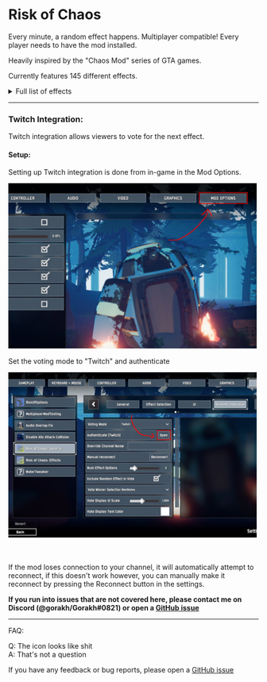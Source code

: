 # Risk of Chaos

Every minute, a random effect happens. Multiplayer compatible! Every player needs to have the mod installed.

Heavily inspired by the "Chaos Mod" series of GTA games.

Currently features 145 different effects.

<details>
	<summary>Full list of effects</summary>

* Nothing: Does absolutely nothing
* Enable Random Artifact: Enables a random artifact. Lasts until end of stage.
* Add Mountain Shrine: Adds a number of mountain shrines to the teleporter event, number of shrines added can be configured (default is 2)
* Activate Teleporter: Forcefully activates the stage teleporter
* Give Random Item: Gives all players a random item
* One Hit KO: Sets everything on the stage to 1 HP, lasts 30 seconds
* Freeze!: Freezes every character on the stage for 4 seconds
* Payday: Gives all players an amount of money equivalent to 4 large chests. (Amount can be configured)
* Increase Monster Spawns: Increases monster director credits for the rest of the current stage (+50% by default, configurable)
* Spawn Scavenger Bag: Spawns a scavenger bag near a random player
* Loose Pockets: Drops a random item from everyone's inventory every 0.9 seconds
* Meteor Shower: Activates the glowing meteorite equipment
* Randomize Loadout: Randomizes all player's loadouts (skills and skins)
* You and a super intelligent Lemurian...: Spawns an invincible Lemurian in a random location on the map with an infinite damage stat (instantly die if you touch it)
* Mitosis: Duplicates every character on the map
* Scrap Random Item: Turns a random scrappable item in every players inventory into the corresponding scrap
* Increase Gravity: Increases gravity by a configurable amount (default +50%), lasts until the end of the current stage
* Decrease Gravity: Decreases gravity by a configurable amount (default -50%), lasts until the end of the current stage
* Give Random Elite Aspect: Gives all players a random elite aspect (drops on the ground if they don't have any empty equipment slots)
* Corrupt Random Item: Converts a random item in every player's inventory to the void variant
* Spawn Doppelganger: Triggers the Artifact of Vengeance event
* Potrolling: Spawns a bunch of nice pots for you to roll
* Wet Floor: Every surface is slippery. Lasts until end of current stage
* Increase Chest Prices: Increases the cost of all interactables by a configurable amount (default +25%)
* Decrease Chest Prices: Decreases the cost of all interactables by a configurable amount (default -25%)
* Spawn Void Implosion: Spawns a random void implosion on every player
* Launch Everyone in Random Directions: Launches all characters in a random direction with a random force
* Voidtouch Everyone: Makes every non-player on the stage into a voidtouched elite (including allies)
* Duplicate Random Item Stack: Duplicates a random item stack for every player
* Teleport to Random Location: Teleports every player to a random location on the current stage
* Activate Random Equipment: Activates a random activatable equipment on all characters
* Change Difficulty: Sets the current difficulty to a random one for the rest of the run
* Combo: Activates 2 other random effects
* Gambling Addiction: Replaces every source of loot on the map with a chance shrine
* Give Tonic Affliction: Gives all players one Tonic Affliction
* Spawn Random Boss: Spawns a random boss
* Max All Cooldowns: Sets all skill and equipment cooldowns to their maximum value (as if you just used them)
* Uncorrupt Random Item: Converts all of a random item into its non-void variant
* Poverty: Converts all players' money into experience
* +5 Minutes: Adds 5 minutes to the run timer
* Trigger Random Family Event: Activates a random family event for the rest of the current stage
* Spawn Random Beacon: Spawns a random captain beacon on every player
* Orbital Bombardment: Spawns Diablo Strikes all over the map
* Benthic Transform Random Item: Upgrades the tier of 1 random item
* Kill All (Non-Boss) Enemies: Kills all non-boss enemies on the map
* Random Gravity Direction: Changes the direction of gravity
* Disable Random Skill: Disables a random skill slot, lasts 90 seconds
* Ahoy!: Spawns 3 equipment drones with a Consumed Trophy Hunter's Tricorn
* Increase Knockback: Multiplies all knockback by 3 (configurable), lasts 1 stage
* Add Random Item to Monster Inventory: Permanently adds a random item to all enemies
* Spawn Void Seed: Spawns a void seed somewhere on the map
* All Items Are Void Potentials: All dropped items become Void Potentials. The original item is always guaranteed to be an option to prevent potential softlocks. Lasts 1 stage
* All Skills are Agile: Allows every skill to be used while sprinting. Lasts 1 stage
* Give Everyone a Random Buff: Gives every character on the map a random buff for the rest of the current stage.
* Give Everyone a Random Debuff: Gives every character on the map a random debuff for the rest of the current stage.
* Moon Detonation: Starts the moon escape sequence. Lasts 45 seconds (configurable)
* Spawn Random Interactable: Spawns a random interactable at every player
* Spawn Random Portal: Spawns a random portal at a random player
* Increase Proc Coefficients: Multiplies all proc coefficients by 2 (configurable)
* Guaranteed Chance Effects: All percent-chance effects are guaranteed to happen (effectively infinite luck stat on everything), lasts 1 stage
* Increase Projectile Speed: Increases the speed of all projectiles, lasts 1 stage (+50% by default, configurable)
* Decrease Projectile Speed: Decreases the speed of all projectiles, lasts 1 stage (-50% by default, configurable)
* Increase World Speed: Increases the game speed, but compensates all players to be slower, gives the illusion of everything else being faster, lasts 1 stage (+50% by default, configurable)
* Decrease World Speed: Decreases the game speed, but compensates all players to be faster, gives the illusion of everything else being slower, lasts 1 stage (-50% by default, configurable)
* Blood Money: All interactable prices are converted into percent health cost, lasts 1 stage
* Force Activate Random Skill: Forces a random skill to constantly activate, lasts 90 seconds
* Spawn Random Enemy: Spawns a random enemy for every player
* Spawn Random Ally: Spawns a random ally for every player
* Steal Player Items: Steals items from every player and distributes them among enemies, damage the enemy that took items to gain them back (leaving the stage will also give all the items back)
* Reinforcements: Spawns allied survivors in drop pods around the map.
* Bouncy Projectiles: All projectiles and bullets bounce on the surface they hit. Lasts 1 stage.
* Eradicate Random Item: Permanently removes a random item from the game for the rest of the run
* Reset Player Level: Sets all players' level to 0
* -5 Minutes: Decreases the run timer by 5 minutes
* Invert Knockback: Reverses the direction of all knockback applied to characters
* +100% Fall Damage: Increases fall damage by 100% (configurable). Also makes it lethal. Lasts 1 stage.
* Disable Fall Damage: Disables all fall damage. Lasts 1 stage.
* Risk of Thunder: Spawns lightning strikes at random points on the map. Lasts 30 seconds.
* Spawn Jump Pad: Spawns a random jump pad at every player
* Superhot: Time moves when players move
* Gupscare: Spawns a Gup above every player
* Roll Credits: Starts the game credits
* Aspect Roulette: Randomly switches the elite aspect of all characters (only affects players if they already have an aspect equipment)
* Unscrap Random Item: Converts a random stack of scrap into a random item of the same tier
* Disable Procs: Disables all proc effects. Lasts 45 seconds
* Item Magnet: All pickups move towards players. Lasts 90 seconds
* Item Repulsor: All pickups move away from players. Lasts 90 seconds
* Kill All Player Allies: Kills all player allies
* No sprinting: Disables sprinting for all characters, lasts 30 seconds
* Everyone is Invisible: Every character on the stage becomes invisible, lasts 30 seconds
* Revive Dead Characters: Revives all recently killed characters
* Lock All Chests: Locks all chests as if the teleporter has started, lasts 45 seconds
* Delayed Attacks: All attacks have a 0.5 second delay before happening, lasts 90 seconds
* Recruit Random Enemy: Converts a random enemy on the stage to the player team
* Adaptive Recycling: Repeatedly recycles all items on the stage, lasts 90 seconds
* Decrease Teleporter Charge Rate: Decreases charge rate for all holdout zones, lasts 1 stage
* Increase Teleporter Charge Rate: Increases charge rate for all holdout zones, lasts 1 stage
* Decrease Teleporter Radius: Decreases the radius on all holdout zones, lasts 1 stage
* Increase Teleporter Radius: Increases the radius on all holdout zones, lasts 1 stage
* Scrambled Text: Randomizes the order of letters in most text displayed in the game, lasts 120 seconds
* Sulfur Pools Experience: Fills the map with Sulfur Pods
* Disable Knockback: Disables all knockback, lasts 1 stage
* Increase Skill Cooldowns: Increases cooldown for all skills, lasts 1 stage
* Decrease Skill Cooldowns: Decreases cooldown for all skills, lasts 1 stage
* Relocate Teleporter: Moves the stage teleporter to a random position on the map
* Inventory Swap: Swaps the inventories of each player with another player. Multiplayer only.
* No Equipment Cooldowns: Removes all equipment cooldowns, lasts 60 seconds.
* Disable Equipment: Disables all equipment activation, lasts 60 seconds.
* All Items Are A Random Item: All items on the stage get turned into a random item. Essentially Artifact of Kin for items. Lasts 1 stage.
* Everything is Free: All interactables are free, lasts 30 seconds.
* Bouncy Items: Item drops will bounce on the ground before settling, lasts 60 seconds
* Increase Skill Charges: Adds 1 charge to every skill, lasts 1 stage
* Decrease Skill Charges: Removes 1 charge from every skill (cannot reduce below 1), lasts 1 stage
* Focused Teleporter Charging: Holdout zone radius decreases with charge percentage, lasts 1 stage
* Sluggish Camera: Delays camera position by a small amount, lasts 45 seconds
* No Recoil: Disables all recoil, lasts 90 seconds
* High FOV: Increases camera Field of View, lasts 90 seconds
* Low FOV: Decreases camera Field of View, lasts 45 seconds
* Flipped Camera: Flips the camera upside down, lasts 30 seconds
* Everyone Implodes on Death: Spawns a void implosion on any character death, lasts 60 seconds
* Knockback Recoil: Firing weapons pushes characters backwards, lasts 90 seconds
* Increase Effect Duration: Increases the duration of all other effects (2x by default), lasts 2 stages
* Decrease Effect Duration: Decreases the duration of all other effects (0.5x by default), lasts 2 stages
* Activate All Interactables: Interacts with most interactable objects on the stage (chests, shrines)
* Explosive Deaths: All non-players explode at low health or death, lasts 90 seconds
* Prototype Models: Replaces all character models with their hitboxes, lasts 90 seconds
* Pause: Pauses the run timer and effect activation, lasts 60 seconds
* 2x Item Drops: Doubles all dropped pickups, lasts 90 seconds
* Enable Weak Points for All Damage: Enables the weak point check from Railgunner snipe to all damage, lasts 90 seconds
* Always Sprinting: Forces all characters to constantly sprint, lasts 60 seconds
* Repeating Projectiles: All projectiles spawn an additional 5 copies after a delay, lasts 90 seconds
* Swap Health & Shield: Swaps health and shield values for all characters, lasts 60 seconds
* Cleanse Random Item: Turns a random item or equipment (lunars prioritized) from every player into a random pearl
* Splitscreen: Splits the screen into 9 copies of the game view, lasts 45 seconds
* Distant Camera: Moves the camera further away from the player, lasts 90 seconds
* No Healthbars: Hides all health bars, lasts 60 seconds
* Add Random Item Corruption Rule: Gives the "corruption" behaviour of void items to a random pair of items. Lasts for the rest of the run.
* Increase Player Level: Gives additional levels to all players (+5 by default, configurable)
* All Interactables are Cloaked: Turns all interactables into cloaked variants, lasts 60 seconds
* Consume Random Item: Turns a random consumable item from every player into its consumed variant
* Repair Random Item: Turns a random consumed item from every player into its regular variant
* Heal Everyone: Spawns Healing Cores on every character
* Grenade Bullets: All attacks are replaced with grenades, lasts 90 seconds
* Enable Backstabs for All Damage: Enables Bandit's backstab passive for all damage, lasts 90 seconds
* Spawn Fake Teleporter: Spawns a fake teleporter somewhere on the stage.
</details>

<hr>

### Twitch Integration:

Twitch integration allows viewers to vote for the next effect.

#### Setup:

Setting up Twitch integration is done from in-game in the Mod Options.

<img src="https://raw.githubusercontent.com/Goorakh/RiskOfChaos/master/Thunderstore/Readme_TwitchSetup_1.png" alt="setup instructions 1" width=500 />

Set the voting mode to "Twitch" and authenticate

<img src="https://raw.githubusercontent.com/Goorakh/RiskOfChaos/master/Thunderstore/Readme_TwitchSetup_2.png" alt="setup instructions 2" width=500 />

<br>
<br>
<br>

If the mod loses connection to your channel, it will automatically attempt to reconnect, if this doesn't work however, you can manually make it reconnect by pressing the Reconnect button in the settings.

**If you run into issues that are not covered here, please contact me on Discord (@gorakh/Gorakh#0821) or open a [GitHub issue](https://github.com/Goorakh/RiskOfChaos/issues/new)**

<hr>

FAQ:

Q: The icon looks like shit<br/>
A: That's not a question

If you have any feedback or bug reports, please open a [GitHub issue](https://github.com/Goorakh/RiskOfChaos/issues/new)
